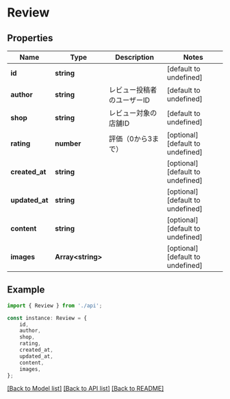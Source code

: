 # Review


## Properties

Name | Type | Description | Notes
------------ | ------------- | ------------- | -------------
**id** | **string** |  | [default to undefined]
**author** | **string** | レビュー投稿者のユーザーID | [default to undefined]
**shop** | **string** | レビュー対象の店舗ID | [default to undefined]
**rating** | **number** | 評価（0から3まで） | [optional] [default to undefined]
**created_at** | **string** |  | [optional] [default to undefined]
**updated_at** | **string** |  | [optional] [default to undefined]
**content** | **string** |  | [optional] [default to undefined]
**images** | **Array&lt;string&gt;** |  | [optional] [default to undefined]

## Example

```typescript
import { Review } from './api';

const instance: Review = {
    id,
    author,
    shop,
    rating,
    created_at,
    updated_at,
    content,
    images,
};
```

[[Back to Model list]](../README.md#documentation-for-models) [[Back to API list]](../README.md#documentation-for-api-endpoints) [[Back to README]](../README.md)
